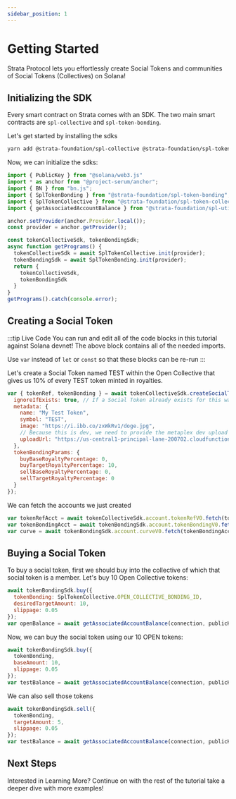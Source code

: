 ```yaml
---
sidebar_position: 1
---
```


# Getting Started

Strata Protocol lets you effortlessly create Social Tokens and communities of Social Tokens (Collectives) on Solana!

## Initializing the SDK

Every smart contract on Strata comes with an SDK. The two main smart contracts are `spl-collective` and `spl-token-bonding`.

Let's get started by installing the sdks

```bash
yarn add @strata-foundation/spl-collective @strata-foundation/spl-token-bonding
```

Now, we can initialize the sdks:

```jsx
import { PublicKey } from "@solana/web3.js"
import * as anchor from "@project-serum/anchor";
import { BN } from "bn.js";
import { SplTokenBonding } from "@strata-foundation/spl-token-bonding";
import { SplTokenCollective } from "@strata-foundation/spl-token-collective";
import { getAssociatedAccountBalance } from "@strata-foundation/spl-utils";

anchor.setProvider(anchor.Provider.local());
const provider = anchor.getProvider();

const tokenCollectiveSdk, tokenBondingSdk;
async function getPrograms() {
  tokenCollectiveSdk = await SplTokenCollective.init(provider);
  tokenBondingSdk = await SplTokenBonding.init(provider);
  return {
    tokenCollectiveSdk,
    tokenBondingSdk
  }
}
getPrograms().catch(console.error);
```

## Creating a Social Token

:::tip Live Code
You can run and edit all of the code blocks in this tutorial against Solana devnet! The above block contains all of the needed imports.

Use `var` instead of `let` or `const` so that these blocks can be re-run
:::

Let's create a Social Token named TEST within the Open Collective that gives us 10% of every TEST token minted in royalties.

```jsx async name=create_social
var { tokenRef, tokenBonding } = await tokenCollectiveSdk.createSocialToken({
  ignoreIfExists: true, // If a Social Token already exists for this wallet, ignore.
  metadata: {
    name: "My Test Token",
    symbol: "TEST",
    image: "https://i.ibb.co/zxWkRv1/doge.jpg",
    // Because this is dev, we need to provide the metaplex dev upload file url
    uploadUrl: "https://us-central1-principal-lane-200702.cloudfunctions.net/uploadFile2"
  },
  tokenBondingParams: {
    buyBaseRoyaltyPercentage: 0,
    buyTargetRoyaltyPercentage: 10,
    sellBaseRoyaltyPercentage: 0,
    sellTargetRoyaltyPercentage: 0
  }
});
```

We can fetch the accounts we just created

```jsx async name=fetch deps=create_social
var tokenRefAcct = await tokenCollectiveSdk.account.tokenRefV0.fetch(tokenRef);
var tokenBondingAcct = await tokenBondingSdk.account.tokenBondingV0.fetch(tokenBonding);
var curve = await tokenBondingSdk.account.curveV0.fetch(tokenBondingAcct.curve);
```

## Buying a Social Token

To buy a social token, first we should buy into the collective of which that social token is a member. Let's buy 10 Open Collective tokens:

```jsx async name=buy deps=fetch
await tokenBondingSdk.buy({
  tokenBonding: SplTokenCollective.OPEN_COLLECTIVE_BONDING_ID,
  desiredTargetAmount: 10,
  slippage: 0.05
});
var openBalance = await getAssociatedAccountBalance(connection, publicKey, tokenBondingAcct.baseMint);
```

Now, we can buy the social token using our 10 OPEN tokens:

```jsx async name=buy_target deps=fetch
await tokenBondingSdk.buy({
  tokenBonding,
  baseAmount: 10,
  slippage: 0.05
});
var testBalance = await getAssociatedAccountBalance(connection, publicKey, tokenBondingAcct.targetMint);
```

We can also sell those tokens

```jsx async name=sell_target deps=fetch
await tokenBondingSdk.sell({
  tokenBonding,
  targetAmount: 5,
  slippage: 0.05
});
var testBalance = await getAssociatedAccountBalance(connection, publicKey, tokenBondingAcct.targetMint);
```

## Next Steps

Interested in Learning More? Continue on with the rest of the tutorial take a deeper dive with more examples!